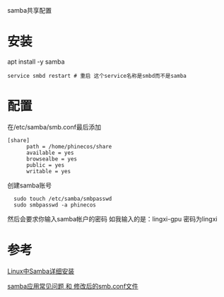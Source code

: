 samba共享配置
# 安装
apt install -y samba
```
service smbd restart # 重启 这个service名称是smbd而不是samba
```
# 配置
在/etc/samba/smb.conf最后添加
```
[share]
      path = /home/phinecos/share
      available = yes
      browsealbe = yes
      public = yes
      writable = yes
```

创建samba账号
```
  sudo touch /etc/samba/smbpasswd
  sudo smbpasswd -a phinecos
```
然后会要求你输入samba帐户的密码
如我输入的是：lingxi-gpu  密码为lingxi
# 参考
[Linux中Samba详细安装](http://www.cnblogs.com/whiteyun/archive/2011/05/27/2059670.html)

[samba应用常见问题 和 修改后的smb.conf文件](http://blog.csdn.net/ruanjianruanjianruan/article/details/46954681)
